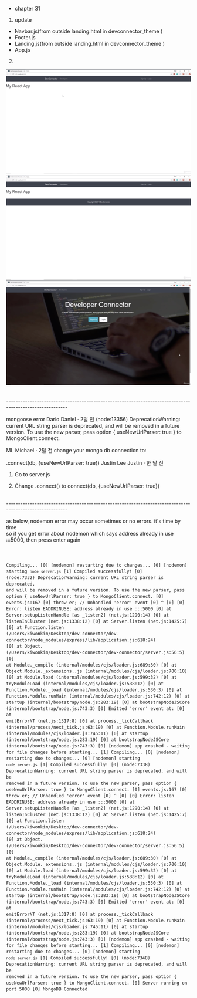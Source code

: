 - chapter 31
1. update
- Navbar.js(from outside landing.html in devconnector_theme )
- Footer.js
- Landing.js(from outside landing.html in devconnector_theme )
- App.js

2.
![](images/basic-layout-1.png)
![](images/basic-layout-2.png)
![](images/basic-layout-3.png)

</br>--------------------------------------------------------------------------------------------------------

mongoose error
Dario Daniel · 2달 전
(node:13356) DeprecationWarning: current URL string parser is deprecated, and will be removed in a future version. To use the new parser, pass option { useNewUrlParser: true } to MongoClient.connect.

ML
Michael · 2달 전
change your mongo db connection to:



.connect(db, {useNewUrlParser: true})
Justin Lee
Justin · 한 달 전
1. Go to server.js

2. Change .connect() to connect(db, {useNewUrlParser: true})

</br>--------------------------------------------------------------------------------------------------------

as below, nodemon error may occur sometimes or no errors. it's time by time</br>
so if you get error about nodemon which says address already in use :::5000, then press enter again
</br>
</br>
</br>
<code>
Compiling...
[0] [nodemon] restarting due to changes...
[0] [nodemon] starting `node server.js`
[1] Compiled successfully!
[0] (node:7332) DeprecationWarning: current URL string parser is deprecated, and will be removed in a future version. To use the new parser, pass option { useNewUrlParser: true } to MongoClient.connect.
[0] events.js:167
[0]       throw er; // Unhandled 'error' event
[0]       ^
[0]
[0] Error: listen EADDRINUSE: address already in use :::5000
[0]     at Server.setupListenHandle [as _listen2] (net.js:1290:14)
[0]     at listenInCluster (net.js:1338:12)
[0]     at Server.listen (net.js:1425:7)
[0]     at Function.listen (/Users/kiwonkim/Desktop/dev-connector/dev-connector/node_modules/express/lib/application.js:618:24)
[0]     at Object.<anonymous> (/Users/kiwonkim/Desktop/dev-connector/dev-connector/server.js:56:5)
[0]     at Module._compile (internal/modules/cjs/loader.js:689:30)
[0]     at Object.Module._extensions..js (internal/modules/cjs/loader.js:700:10)
[0]     at Module.load (internal/modules/cjs/loader.js:599:32)
[0]     at tryModuleLoad (internal/modules/cjs/loader.js:538:12)
[0]     at Function.Module._load (internal/modules/cjs/loader.js:530:3)
[0]     at Function.Module.runMain (internal/modules/cjs/loader.js:742:12)
[0]     at startup (internal/bootstrap/node.js:283:19)
[0]     at bootstrapNodeJSCore (internal/bootstrap/node.js:743:3)
[0] Emitted 'error' event at:
[0]     at emitErrorNT (net.js:1317:8)
[0]     at process._tickCallback (internal/process/next_tick.js:63:19)
[0]     at Function.Module.runMain (internal/modules/cjs/loader.js:745:11)
[0]     at startup (internal/bootstrap/node.js:283:19)
[0]     at bootstrapNodeJSCore (internal/bootstrap/node.js:743:3)
[0] [nodemon] app crashed - waiting for file changes before starting...
[1] Compiling...
[0] [nodemon] restarting due to changes...
[0] [nodemon] starting `node server.js`
[1] Compiled successfully!
[0] (node:7338) DeprecationWarning: current URL string parser is deprecated, and will be removed in a future version. To use the new parser, pass option { useNewUrlParser: true } to MongoClient.connect.
[0] events.js:167
[0]       throw er; // Unhandled 'error' event
[0]       ^
[0]
[0] Error: listen EADDRINUSE: address already in use :::5000
[0]     at Server.setupListenHandle [as _listen2] (net.js:1290:14)
[0]     at listenInCluster (net.js:1338:12)
[0]     at Server.listen (net.js:1425:7)
[0]     at Function.listen (/Users/kiwonkim/Desktop/dev-connector/dev-connector/node_modules/express/lib/application.js:618:24)
[0]     at Object.<anonymous> (/Users/kiwonkim/Desktop/dev-connector/dev-connector/server.js:56:5)
[0]     at Module._compile (internal/modules/cjs/loader.js:689:30)
[0]     at Object.Module._extensions..js (internal/modules/cjs/loader.js:700:10)
[0]     at Module.load (internal/modules/cjs/loader.js:599:32)
[0]     at tryModuleLoad (internal/modules/cjs/loader.js:538:12)
[0]     at Function.Module._load (internal/modules/cjs/loader.js:530:3)
[0]     at Function.Module.runMain (internal/modules/cjs/loader.js:742:12)
[0]     at startup (internal/bootstrap/node.js:283:19)
[0]     at bootstrapNodeJSCore (internal/bootstrap/node.js:743:3)
[0] Emitted 'error' event at:
[0]     at emitErrorNT (net.js:1317:8)
[0]     at process._tickCallback (internal/process/next_tick.js:63:19)
[0]     at Function.Module.runMain (internal/modules/cjs/loader.js:745:11)
[0]     at startup (internal/bootstrap/node.js:283:19)
[0]     at bootstrapNodeJSCore (internal/bootstrap/node.js:743:3)
[0] [nodemon] app crashed - waiting for file changes before starting...
[1] Compiling...
[0] [nodemon] restarting due to changes...
[0] [nodemon] starting `node server.js`
[1] Compiled successfully!
[0] (node:7348) DeprecationWarning: current URL string parser is deprecated, and will be removed in a future version. To use the new parser, pass option { useNewUrlParser: true } to MongoClient.connect.
[0] Server running on port 5000
[0] MongoDB Connected
</code>
